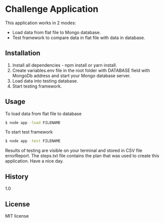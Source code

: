 # Challenge Application
This application works in 2 modes:

 - Load data from flat file to Mongo database.
 - Test framework to compare data in flat file with data in database.

## Installation
1. Install all dependencies - npm install or yarn install.
2. Create variables.env file in the root folder with DATABASE field with MongoDb address and start your Mongo database server.
3. Load data into testing database.
3. Start testing framework.

## Usage
To load data from flat file to database
```sh
$ node app -load FILENAME
```
To start test framework
```sh
$ node app -test FILENAME
```
Results of testing are visible on your terminal and stored in CSV file errorReport.
The steps.txt file contains the plan that was used to create this application. 
Have a nice day.
## History
1.0
## License
MIT license